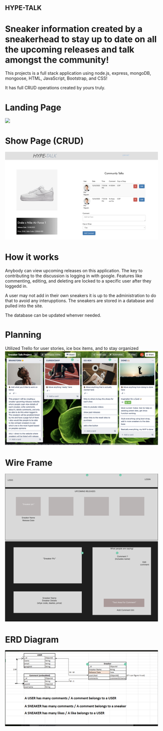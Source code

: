 ## HYPE-TALK
# Sneaker information created by a sneakerhead to stay up to date on all the upcoming releases and talk amongst the community!

This projects is a full stack application using node.js, express, mongoDB, mongoose, HTML, JavaScript, Bootstrap, and CSS!

It has full CRUD operations created by yours truly.


# Landing Page
![](2022-12-13-21-28-04.png)

# Show Page (CRUD)
![](2022-12-13-21-31-34.png)


# How it works

Anybody can view upcoming releases on this application. The key to contributing to the discussion is logging in with google. Features like commenting, editing, and deleting are locked to a specific user after they loggedd in.

A user may not add in their own sneakers it is up to the administration to do that to avoid any interupptions. The sneakers are stored in a database and pulled into the site.

The database can be updated whenver needed.

# Planning
Utilized Trello for user stories, ice box items, and to stay organized 
![](2022-12-13-21-34-52.png)

# Wire Frame
![](2022-12-13-21-35-44.png)
![](2022-12-13-21-50-40.png)

# ERD Diagram
![](2022-12-13-21-52-12.png)
